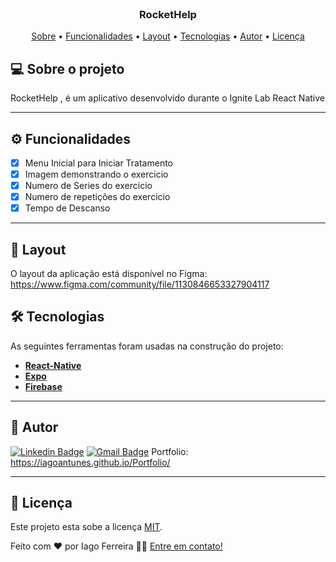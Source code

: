 <br />
<p align="center">


  <h3 align="center">RocketHelp</h3>

</p>

<p align="center">
 <a href="#-sobre-o-projeto">Sobre</a> •
 <a href="#-funcionalidades">Funcionalidades</a> •
 <a href="#-layout">Layout</a> • 
 <a href="#-tecnologias">Tecnologias</a> • 
 <a href="#-autor">Autor</a> • 
 <a href="#user-content--licença">Licença</a>
</p>


## 💻 Sobre o projeto

 RocketHelp , é um aplicativo desenvolvido durante o Ignite Lab React Native


---

## ⚙️ Funcionalidades

- [x] Menu Inicial para Iniciar Tratamento
- [x] Imagem demonstrando o exercicio
- [x] Numero de Series do exercicio
- [x] Numero de repetições do exercicio
- [x] Tempo de Descanso

---

## 🎨 Layout
O layout da aplicação está disponível no Figma:
https://www.figma.com/community/file/1130846653327904117


## 🛠 Tecnologias

As seguintes ferramentas foram usadas na construção do projeto:

-   **[React-Native](https://dotnet.microsoft.com/en-us/apps/xamarin)**
-   **[Expo](https://visualstudio.microsoft.com/pt-br/downloads/)**
-   **[Firebase](https://git-scm.com/)**

---
## 🦸 Autor

[![Linkedin Badge](https://img.shields.io/badge/-IagoFerreira-blue?style=flat-square&logo=Linkedin&logoColor=white&link=https://www.linkedin.com/in/iagoaferreira/)](https://www.linkedin.com/in/iagoaferreira/) [![Gmail Badge](https://img.shields.io/badge/-iagoantunes.f@gmail.com-c14438?style=flat-square&logo=Gmail&logoColor=white&link=mailto:iagoantunes.f@gmail.com)](mailto:iagoantunes.f@gmail.com)
Portfolio: https://iagoantunes.github.io/Portfolio/

---

## 📝 Licença

Este projeto esta sobe a licença [MIT](./LICENSE).

Feito com ❤️ por Iago Ferreira 👋🏽 [Entre em contato!](https://www.linkedin.com/in/iagoaferreira/)

